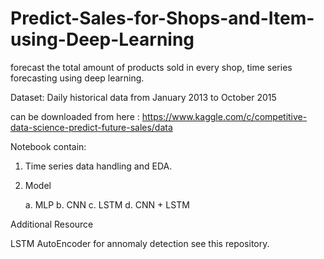 # Predict-Sales-for-Shops-and-Item-using-Deep-Learning
 forecast the total amount of products sold in every shop, time series forecasting using deep learning. 
 
 Dataset: Daily historical data from January 2013 to October 2015
 
 can be downloaded from here : https://www.kaggle.com/c/competitive-data-science-predict-future-sales/data
 
 Notebook contain:
 1. Time series data handling and EDA.
 2. Model
    
    a. MLP
    b. CNN
    c. LSTM
    d. CNN + LSTM
    

Additional Resource

LSTM AutoEncoder for annomaly detection see this repository.



